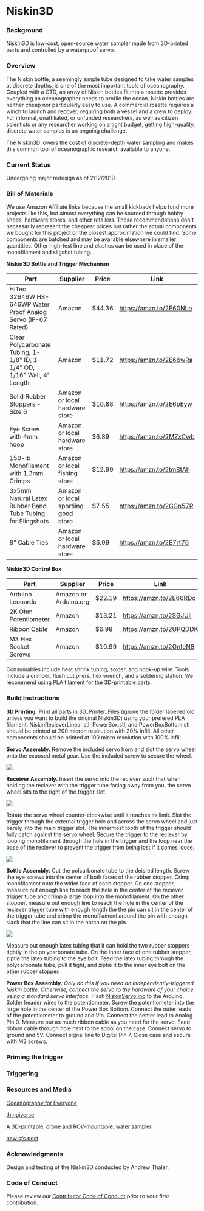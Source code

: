Niskin3D
========

### Background

Niskin3D is low-cost, open-source water sampler made from 3D-printed parts and controlled by a waterproof servo. 

### Overview

The Niskin bottle, a seemingly simple tube designed to take water samples at discrete depths, is one of the most important tools of oceanography. Coupled with a CTD, an array of Niskin bottles fit into a rosette provides everything an oceanographer needs to profile the ocean. Niskin bottles are neither cheap nor particularly easy to use. A commercial rosette requires a winch to launch and recover, requiring both a vessel and a crew to deploy. For informal, unaffiliated, or unfunded researchers, as well as citizen scientists or any researcher working on a tight budget, getting high-quality, discrete water samples is an ongoing challenge. 

The Niskin3D lowers the cost of discrete-depth water sampling and makes this common tool of oceanographic research available to anyone. 

### Current Status

Undergoing major redesign as of 2/12/2019.

### Bill of Materials

We use Amazon Affiliate links because the small kickback helps fund more projects like this, but almost everything can be sourced through hobby shops, hardware stores, and other retailers. These recommendations don't necessarily represent the cheapest prices but rather the actual components we bought for this project or the closest approximation we could find. Some components are batched and may be available elsewhere in smaller quantities. Other high-test line and elastics can be used in place of the monofilament and sligshot tubing. 

**Niskin3D Bottle and Trigger Mechanism**

Part | Supplier | Price | Link
--- | --- | --- | ---
HiTec 32646W HS-646WP Water Proof Analog Servo (IP-67 Rated) | Amazon | $44.36 | https://amzn.to/2E60NLb
Clear Polycarbonate Tubing, 1-1/8" ID, 1-1/4" OD, 1/16" Wall, 4' Length | Amazon | $11.72| https://amzn.to/2E66wRa
Solid Rubber Stoppers - Size 6 | Amazon or local hardware store | $10.88 | https://amzn.to/2E6pEyw
Eye Screw with 4mm hoop | Amazon or local hardware store | $6.89 | https://amzn.to/2MZxCwb
150-lb Monofilament with 1.3mm Crimps | Amazon or local fishing store | $12.99 | https://amzn.to/2tmStAh
3x5mm Natural Latex Rubber Band Tube Tubing for Slingshots | Amazon or local sportiing good store | $7.55 | https://amzn.to/2GGn57R
8" Cable Ties | Amazon or local hardware store | $6.99 | https://amzn.to/2E7rf76

**Niskin3D Control Box**

Part | Supplier | Price | Link
--- | --- | --- | ---
Arduino Leonardo | Amazon or Arduino.org | $22.19 | https://amzn.to/2E66RDo
2K Ohm Potentiometer | Amazon | $13.21 | https://amzn.to/2SGJUil
Ribbon Cable | Amazon | $6.98 | https://amzn.to/2UPQDDK
M3 Hex Socket Screws | Amazon | $10.99 | https://amzn.to/2GnfeN8

Consumables include heat shrink tubing, solder, and hook-up wire. Tools include a crimper, flush cut pliers, hex wrench, and a soldering station. We recommend using PLA filament for the 3D-printable parts. 

### Build Instructions

**3D Printing.** Print all parts in [3D_Printer_Files](https://github.com/OceanographyforEveryone/Niskin3D/tree/master/3D_Printer_Files) (ignore the folder labelled old unless you want to build the original Niskin3D) using your prefered PLA filament. NiskinRecieverLinear.stl, PowerBox.stl, and PowerBoxBottom.stl should be printed at 200 micron resolution with 20% infill. All other components should be printed at 100 micro resolution with 100% infill. 

**Servo Assembly.** Remove the included servo horn and slot the servo wheel onto the exposed metal gear. Use the included screw to secure the wheel. 

![](https://github.com/OceanographyforEveryone/Niskin3D/blob/master/Images/IMG_20190212_145143.jpg)

**Receiver Assembly.** Insert the servo into the reciever such that when holding the reciever with the trigger tube facing away from you, the servo wheel sits to the right of the trigger slot. 

![](https://github.com/OceanographyforEveryone/Niskin3D/blob/master/Images/IMG_20190212_145200.jpg)

Rotate the servo wheel counter-clockwise until it reaches its limit. Slot the trigger through the external trigger hole and across the servo wheel and just barely into the main trigger slot. The innermost tooth of the trigger should fully catch against the servo wheel. Secure the trigger to the reciever by looping monofilament through the hole in the trigger and the loop near the base of the reciever to prevent the trigger from being lost if it comes loose.

![](https://github.com/OceanographyforEveryone/Niskin3D/blob/master/Images/IMG_20190212_145215.jpg)

**Bottle Assembly.** Cut the polcarbonate tube to the deisred length. Screw the eye screws into the center of both faces of the rubber stopper. Crimp monofilament onto the wider face of each stopper. On one stopper, measure out enough line to reach the hole in the center of the reciever trigger tube and crimp a large loop into the monofilament. On the other stopper, measure out enough line to  reach the hole in the center of the reciever trigger tube with enough length the the pin can sit in the center of the trigger tube and crimp the monofilament around the pin with enough slack that the line can sit in the notch on the pin. 

![](https://github.com/OceanographyforEveryone/Niskin3D/blob/master/Images/IMG_20190212_145313.jpg)

Measure out enough latex tubing that it can hold the two rubber stoppers tightly in the polycarbonate tube. On the inner face of one rubber stopper, ziptie the latex tubing to the eye bolt. Feed the latex tubing through the polycarbonate tube, pull it tight, and ziptie it to the inner eye bolt on the other rubber stopper. 

**Power Box Assembly.** _Only do this if you need an independently-triggered Niskin bottle. Otherwise, connect the servo to the hardware of your choice using a standard servo interface._  Flash [NiskinServo.ino](https://github.com/OceanographyforEveryone/Niskin3D/tree/master/NiskinServo) to the Arduino. Solder header wires to the potentiometer. Screw the potentiometer into the large hole in the center of the Power Box Bottom. Connect the outer leads of the potentiometer to ground and Vin. Connect the center lead to Analog Pin 0. Measure out as much ribbon cable as you need for the servo. Feed ribbon cable through hole next to the spool on the case. Connect servo to ground and 5V. Connect signal line to Digital Pin 7. Close case and secure with M3 screws.

### Priming the trigger

### Triggering

### Resources and Media

[Oceanography for Everyone](http://oceanographyforeveryone.com/)

[thingiverse]()

[A 3D-printable, drone and ROV-mountable, water sampler](http://www.southernfriedscience.com/?p=18730)

[new sfs post]()

### Acknowledgments 

Design and testing of the Niskin3D conducted by Andrew Thaler.

### Code of Conduct

Please review our [Contributor Code of Conduct](https://github.com/OceanographyforEveryone/Niskin3D/blob/master/CODE_OF_CONDUCT.md) prior to your first contribution. 
